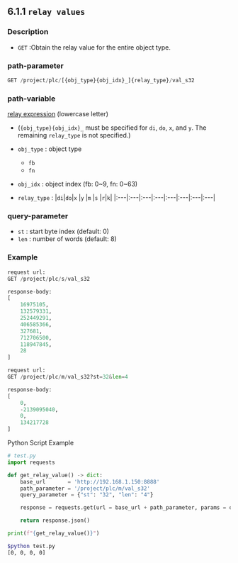 ﻿## 6.1.1 `relay values`

### Description

- `GET` :Obtain the relay value for the entire object type.

### path-parameter

```python
GET /project/plc/[{obj_type}{obj_idx}_]{relay_type}/val_s32
```

### path-variable

[relay expression](https://hrbook-hrc.web.app/#/view/doc-hi6-embedded-plc/korean/3-relay/2-relay-expression) (lowercase letter)

* (`{obj_type}{obj_idx}_` must be specified for `di`, `do`, `x`, and `y`. The remaining `relay_type` is not specified.)

- `obj_type` : object type
  - `fb`
  - `fn`

- `obj_idx` : object index (fb: 0~9, fn: 0~63)

- `relay_type` : 
	|`di`|`do`|`x` |`y` |`m` |`s` |`r`|`k`|
	|:---|:---|:---|:---|:---|:---|:---|:---|

	

### query-parameter

- `st` : start byte index (default: 0)
- `len` : number of words (default: 8)


### Example

```python
request url:
GET /project/plc/s/val_s32

response-body:
[
	16975105,
	132579331,
	252449291,
	406585366,
	327681,
	712706500,
	118947845,
	28
]
```

```python
request url:
GET /project/plc/m/val_s32?st=32&len=4

response-body:
[
	0,
	-2139095040,
	0,
	134217728
]
```

Python Script Example

```python
# test.py
import requests

def get_relay_value() -> dict:
    base_url       = 'http://192.168.1.150:8888'
    path_parameter = '/project/plc/m/val_s32'
    query_parameter = {"st": "32", "len": "4"}

    response = requests.get(url = base_url + path_parameter, params = query_parameter)

    return response.json()

print(f"{get_relay_value()}")
```
```sh
$python test.py
[0, 0, 0, 0]
```